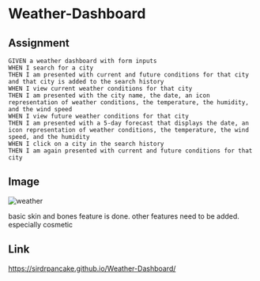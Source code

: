 # Weather-Dashboard

## Assignment
```
GIVEN a weather dashboard with form inputs
WHEN I search for a city
THEN I am presented with current and future conditions for that city and that city is added to the search history
WHEN I view current weather conditions for that city
THEN I am presented with the city name, the date, an icon representation of weather conditions, the temperature, the humidity, and the wind speed
WHEN I view future weather conditions for that city
THEN I am presented with a 5-day forecast that displays the date, an icon representation of weather conditions, the temperature, the wind speed, and the humidity
WHEN I click on a city in the search history
THEN I am again presented with current and future conditions for that city
```
## Image
![weather](https://github.com/SirDrPancake/Calendar/assets/93512663/a2c8dc26-1cfb-4542-a115-295460f92459)

basic skin and bones feature is done. other features need to be added. especially cosmetic

## Link
https://sirdrpancake.github.io/Weather-Dashboard/

